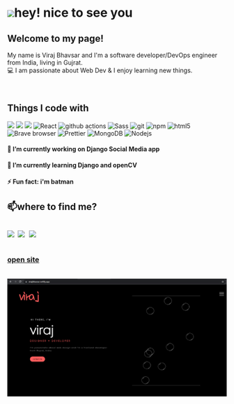 <h1><img src="https://raw.githubusercontent.com/iampavangandhi/iampavangandhi/master/gifs/Hi.gif" width="30px">hey! nice to see you</h1>

##  Welcome to my page!
<p> My name is Viraj Bhavsar and I'm a software developer/DevOps engineer from India, living in Gujrat.</br>
💻  I am passionate about Web Dev & I enjoy learning new things. </p></br>

## Things I code with
<p>
 
 ![](https://img.shields.io/badge/Code-Python-informational?style=flat&logo=python&logoColor=white&color=2bbc8a)
![](https://img.shields.io/badge/Code-JavaScript-informational?style=flat&logo=javascript&logoColor=white&color=2bbc8a)
 ![](https://img.shields.io/badge/Tools-PostgreSQL-informational?style=flat&logo=postgresql&logoColor=white&color=2bbc8a)
 <img alt="React" src="https://img.shields.io/badge/-React-45b8d8?style=flat-square&logo=react&logoColor=white" />
  <img alt="github actions" src="https://img.shields.io/badge/-Github_Actions-2088FF?style=flat-square&logo=github-actions&logoColor=white" />
  <img alt="Sass" src="https://img.shields.io/badge/-Sass-CC6699?style=flat-square&logo=sass&logoColor=white" />
  <img alt="git" src="https://img.shields.io/badge/-Git-F05032?style=flat-square&logo=git&logoColor=white" />
  <img alt="npm" src="https://img.shields.io/badge/-NPM-CB3837?style=flat-square&logo=npm&logoColor=white" />
  <img alt="html5" src="https://img.shields.io/badge/-HTML5-E34F26?style=flat-square&logo=html5&logoColor=white" />
  <img alt="Brave browser" src="https://img.shields.io/badge/-Brave_Browser-FB542B?style=flat-square&logo=brave&logoColor=white" />
  <img alt="Prettier" src="https://img.shields.io/badge/-Prettier-F7B93E?style=flat-square&logo=prettier&logoColor=white" />
  <img alt="MongoDB" src="https://img.shields.io/badge/-MongoDB-13aa52?style=flat-square&logo=mongodb&logoColor=white" />
  <img alt="Nodejs" src="https://img.shields.io/badge/-Nodejs-43853d?style=flat-square&logo=Node.js&logoColor=white" />
 
</p>


#### 🔭 I’m currently working on Django Social Media app </br>
#### 🌱 I’m currently learning Django and openCV </br>
#### ⚡ Fun fact: i'm batman </br>


## 📫where to find me?
</br>
<a href="http://www.linkedin.com/in/viraj-bhavsar" bgcolor="white">
  <img align="left" width="24px" src="https://cdn.jsdelivr.net/npm/simple-icons@v3/icons/linkedin.svg"  />
</a>
<a color="#fff" href="https://twitter.com/BhavsarViraj1">
  <img align="left" width="26px" src="https://cdn.jsdelivr.net/npm/simple-icons@v3/icons/twitter.svg" />
</a>
<a color="fff" href="mailto:viraj1234567898676@gmail.com">
  <img align="left" width="26px" src="https://cdn.jsdelivr.net/npm/simple-icons@v3/icons/gmail.svg" />
</a></br></br>
<h3><a href="https://virajbhavsar.netlify.app/">open site</a></h3></br>
<a href="https://virajbhavsar.netlify.app/"><img src="web.png" width="1000px"></a>
